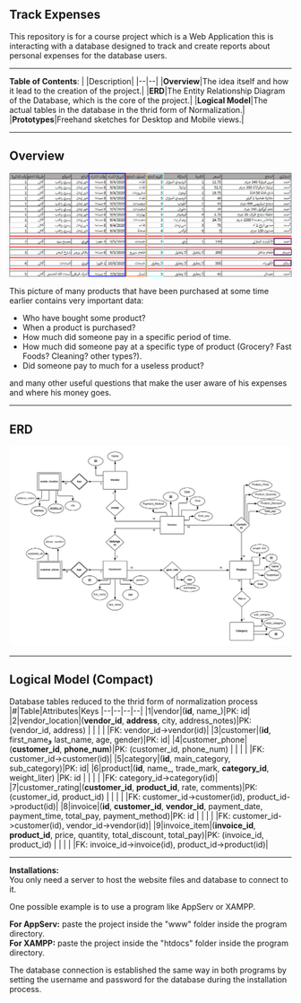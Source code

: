 ## Track Expenses
This repository is for a course project which is a Web Application this is interacting with a database designed to track and create reports about personal expenses for the database users.
___
**Table of Contents**:
|  |Description|
|--|--|
|**Overview**|The idea itself and how it lead to the creation of the project.|
|**ERD**|The Entity Relationship Diagram of the Database, which is the core of the project.|
|**Logical Model**|The actual tables in the database in the thrid form of Normalization.|
|**Prototypes**|Freehand sketches for Desktop and Mobile views.|
___
## Overview
![The big picture of expenses and invoices](images/general_overview.png)

This picture of many products that have been purchased at some time earlier contains very important data:
- Who have bought some product?
- When a product is purchased?
- How much did someone pay in a specific period of time.
- How much did someone pay at a specific type of product (Grocery? Fast Foods? Cleaning? other types?).
- Did someone pay to much for a useless product?

and many other useful questions that make the user aware of his expenses and where his money goes.
___
## ERD
![Conceptual Model](images/Conceptual%20Model_V4.png)
___
## Logical Model (Compact)
Database tables reduced to the thrid form of normalization process
|#|Table|Attributes|Keys
|--|--|--|--|
|1|vendor|(**id**, name_)|PK: id|
|2|vendor_location|(**vendor_id**, **address**, city, address_notes)|PK: (vendor_id, address) |
| |               |                                                 |FK: vendor_id->vendor(id)|
|3|customer|(**id**, first_nameو last_name, age, gender)|PK: id|
|4|customer_phone|(**customer_id**, **phone_num**)|PK: (customer_id, phone_num) |
| |               |                               |FK: customer_id->customer(id)|
|5|category|(**id**, main_category, sub_category)|PK: id|
|6|product|(**id**, name_, trade_mark, **category_id**, weight_liter) |PK: id                       |
| |               |                                                   |FK: category_id->category(id)|
|7|customer_rating|(**customer_id**, **product_id**, rate, comments)|PK: (customer_id, product_id)                         |
| |               |                                                 |FK: customer_id->customer(id), product_id->product(id)|
|8|invoice|(**id**, **customer_id**, **vendor_id**, payment_date, payment_time, total_pay, payment_method)|PK: id                                              |
| |               |                                                                                       |FK: customer_id->customer(id), vendor_id->vendor(id)|
|9|invoice_item|(**invoice_id**, **product_id**, price, quantity, total_discount, total_pay)|PK: (invoice_id, product_id)                        |
| |               |                                                                         |FK: invoice_id->invoice(id), product_id->product(id)|
___
**Installations:**\
You only need a server to host the website files and database to connect to it.

One possible example is to use a program like AppServ or XAMPP.

**For AppServ:** paste the project inside the "www" folder inside the program directory.\
**For XAMPP:** paste the project inside the "htdocs" folder inside the program directory.

The database connection is established the same way in both programs by setting the username and password for the database during the installation process.

